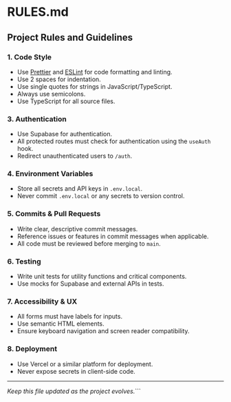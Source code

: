 # RULES.md

## Project Rules and Guidelines

### 1. Code Style
- Use [Prettier](https://prettier.io/) and [ESLint](https://eslint.org/) for code formatting and linting.
- Use 2 spaces for indentation.
- Use single quotes for strings in JavaScript/TypeScript.
- Always use semicolons.
- Use TypeScript for all source files.


### 3. Authentication
- Use Supabase for authentication.
- All protected routes must check for authentication using the `useAuth` hook.
- Redirect unauthenticated users to `/auth`.

### 4. Environment Variables
- Store all secrets and API keys in `.env.local`.
- Never commit `.env.local` or any secrets to version control.

### 5. Commits & Pull Requests
- Write clear, descriptive commit messages.
- Reference issues or features in commit messages when applicable.
- All code must be reviewed before merging to `main`.

### 6. Testing
- Write unit tests for utility functions and critical components.
- Use mocks for Supabase and external APIs in tests.

### 7. Accessibility & UX
- All forms must have labels for inputs.
- Use semantic HTML elements.
- Ensure keyboard navigation and screen reader compatibility.

### 8. Deployment
- Use Vercel or a similar platform for deployment.
- Never expose secrets in client-side code.

---

_Keep this file updated as the project evolves._```